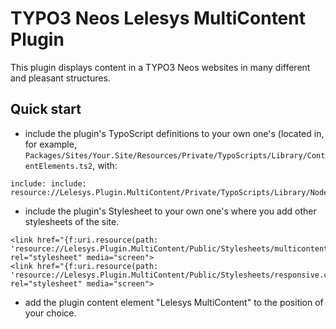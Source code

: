 TYPO3 Neos Lelesys MultiContent Plugin
======================

This plugin displays content in a TYPO3 Neos websites in many different and pleasant structures.

Quick start
-----------

* include the plugin's TypoScript definitions to your own one's (located in, for example, `Packages/Sites/Your.Site/Resources/Private/TypoScripts/Library/ContentElements.ts2`, with:

```
include: include: resource://Lelesys.Plugin.MultiContent/Private/TypoScripts/Library/NodeTypes.ts2
```

* include the plugin's Stylesheet to your own one's where you add other stylesheets of the site.

```
<link href="{f:uri.resource(path: 'resource://Lelesys.Plugin.MultiContent/Public/Stylesheets/multicontent.css')}" rel="stylesheet" media="screen">
<link href="{f:uri.resource(path: 'resource://Lelesys.Plugin.MultiContent/Public/Stylesheets/responsive.css')}" rel="stylesheet" media="screen">
```

* add the plugin content element "Lelesys MultiContent" to the position of your choice.